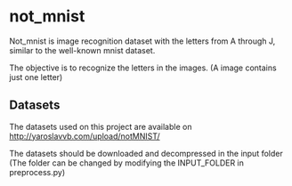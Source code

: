 # not_mnist
Not_mnist is image recognition dataset with the letters from A through J, 
similar to the well-known mnist dataset.

The objective is to recognize the letters in the images. (A image contains just one letter)

## Datasets
The datasets used on this project are available on 
http://yaroslavvb.com/upload/notMNIST/

The datasets should be downloaded and decompressed in the input folder
(The folder can be changed by modifying the INPUT_FOLDER in preprocess.py)
